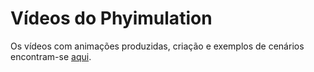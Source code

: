 Vídeos do Phyimulation
=======================

Os vídeos com animações produzidas, criação e exemplos de cenários encontram-se [aqui](http://www.linux.ime.usp.br/~alberto/mac499/videos).

